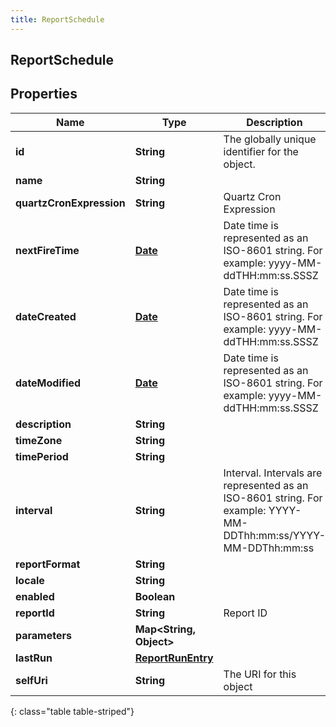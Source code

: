 ```yaml
---
title: ReportSchedule
---
```

## ReportSchedule


## Properties

| Name | Type | Description | Notes |
| ------------ | ------------- | ------------- | ------------- |
| **id** | **String** | The globally unique identifier for the object. |  [optional] |
| **name** | **String** |  |  [optional] |
| **quartzCronExpression** | **String** | Quartz Cron Expression |  |
| **nextFireTime** | [**Date**](Date.html) | Date time is represented as an ISO-8601 string. For example: yyyy-MM-ddTHH:mm:ss.SSSZ |  [optional] |
| **dateCreated** | [**Date**](Date.html) | Date time is represented as an ISO-8601 string. For example: yyyy-MM-ddTHH:mm:ss.SSSZ |  [optional] |
| **dateModified** | [**Date**](Date.html) | Date time is represented as an ISO-8601 string. For example: yyyy-MM-ddTHH:mm:ss.SSSZ |  [optional] |
| **description** | **String** |  |  [optional] |
| **timeZone** | **String** |  |  [optional] |
| **timePeriod** | **String** |  |  [optional] |
| **interval** | **String** | Interval. Intervals are represented as an ISO-8601 string. For example: YYYY-MM-DDThh:mm:ss/YYYY-MM-DDThh:mm:ss |  [optional] |
| **reportFormat** | **String** |  |  [optional] |
| **locale** | **String** |  |  [optional] |
| **enabled** | **Boolean** |  |  [optional] |
| **reportId** | **String** | Report ID |  |
| **parameters** | **Map&lt;String, Object&gt;** |  |  [optional] |
| **lastRun** | [**ReportRunEntry**](ReportRunEntry.html) |  |  [optional] |
| **selfUri** | **String** | The URI for this object |  [optional] |
{: class="table table-striped"}



